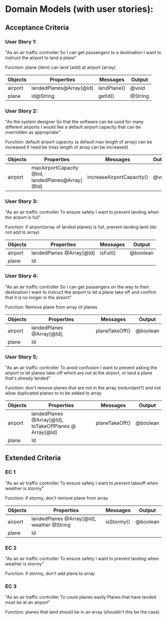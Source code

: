 # Domain Models (with user stories):

## Acceptance Criteria

### User Story 1:

"As an air traffic controller
So I can get passengers to a destination
I want to instruct the airport to land a plane"

Function: plane (item) can land (add) at airport (array)

Objects | Properties | Messages | Output
--------|------------|----------|-------
airport | landedPlanes@Array\[@Id\]           | landPlane() | @void
plane   |id@String            |  getId()        | @String


### User Story 2:

"As the system designer
So that the software can be used for many different airports
I would like a default airport capacity that can be overridden as appropriate"

Function: default airport capacity (a default max length of array) can be increased if need be (max length of array can be increased)

Objects | Properties | Messages | Output
--------|------------|----------|-------
airport | maxAirportCapacity @Int, landedPlanes@Array\[ @Id\] | increaseAirportCapacity() | @void

### User Story 3:

"As an air traffic controller
To ensure safety
I want to prevent landing when the airport is full"

Function: if airport(array of landed planes) is full, prevent landing land (do not add to array)  

Objects | Properties | Messages | Output
--------|------------|----------|-------
airport |landedPlanes @Array\[@Id\]            | isFull() | @boolean
plane   | Id            |          |


### User Story 4:

"As an air traffic controller
So I can get passengers on the way to their destination
I want to instruct the airport to let a plane take off and confirm that it is no longer in the airport"

Function: Remove plane from array of planes

Objects | Properties | Messages | Output
--------|------------|----------|-------
airport | landedPlanes @Array\[@Id\],            | planeTakeOff() | @boolean
plane   | Id            |          |


### User Story 5;

"As an air traffic controller
To avoid confusion
I want to prevent asking the airport to let planes take-off which are not at the airport, or land a plane that's already landed"

Function: don't remove planes that are not in the array (redundant?) and not allow duplicated planes to to be added to array

Objects | Properties | Messages | Output
--------|------------|----------|-------
airport | landedPlanes @Array\[@Id\], toTakeOffPlanes @ Array\[@Id\]           | planeTakeOff() | @boolean
plane   | Id            |          |



## Extended Criteria 

### EC 1 

"As an air traffic controller
To ensure safety
I want to prevent takeoff when weather is stormy"

Function: if stormy, don't remove plane from array

Objects | Properties | Messages | Output
--------|------------|----------|-------
airport |landedPlanes @Array\[@Id\], weather @String            | isStormy() | @boolean
plane   | Id            |          |

### EC 2

"As an air traffic controller
To ensure safety
I want to prevent landing when weather is stormy"

Function: if stormy, don't add plane to array

### EC 3 

"As an air traffic controller
To count planes easily
Planes that have landed must be at an airport"

Function: planes that land should be in an array (shouldn't this be the case)
